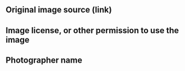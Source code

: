 ## Original image source (link)


## Image license, or other permission to use the image


## Photographer name


